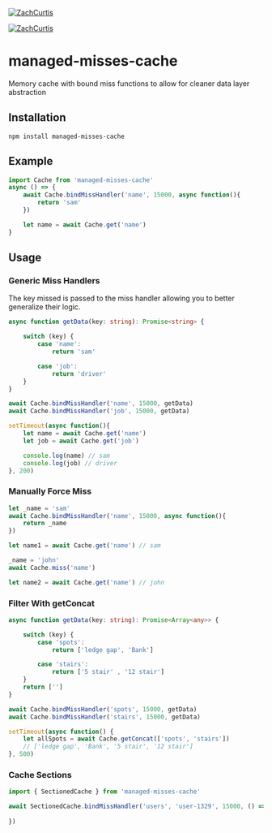 [![ZachCurtis](https://github.com/ZachCurtis/managed-misses-cache/workflows/Testing/badge.svg)](https://github.com/ZachCurtis/managed-misses-cache)

[![ZachCurtis](https://circleci.com/gh/ZachCurtis/managed-misses-cache.svg?style=svg)](https://github.com/ZachCurtis/managed-misses-cache)


# managed-misses-cache
Memory cache with bound miss functions to allow for cleaner data layer abstraction
## Installation
    npm install managed-misses-cache

## Example
```typescript
import Cache from 'managed-misses-cache'
async () => {
    await Cache.bindMissHandler('name', 15000, async function(){
        return 'sam'
    })

    let name = await Cache.get('name')
}
```

## Usage

### Generic Miss Handlers
The key missed is passed to the miss handler allowing you to better generalize their logic.
```typescript
async function getData(key: string): Promise<string> {

    switch (key) {
        case 'name':
            return 'sam'

        case 'job':
            return 'driver'
    }
}

await Cache.bindMissHandler('name', 15000, getData)
await Cache.bindMissHandler('job', 15000, getData)

setTimeout(async function(){
    let name = await Cache.get('name')
    let job = await Cache.get('job')

    console.log(name) // sam
    console.log(job) // driver
}, 200)
```

### Manually Force Miss
```typescript
let _name = 'sam'
await Cache.bindMissHandler('name', 15000, async function(){
    return _name
})

let name1 = await Cache.get('name') // sam

_name = 'john'
await Cache.miss('name')

let name2 = await Cache.get('name') // john
```
### Filter With getConcat
```typescript
async function getData(key: string): Promise<Array<any>> {

    switch (key) {
        case 'spots':
            return ['ledge gap', 'Bank']

        case 'stairs':
            return ['5 stair' , '12 stair']
    }
    return ['']
}

await Cache.bindMissHandler('spots', 15000, getData)
await Cache.bindMissHandler('stairs', 15000, getData)

setTimeout(async function() {
    let allSpots = await Cache.getConcat(['spots', 'stairs'])
    // ['ledge gap', 'Bank', '5 stair', '12 stair']
}, 500)
```


### Cache Sections
```typescript
import { SectionedCache } from 'managed-misses-cache'

await SectionedCache.bindMissHandler('users', 'user-1329', 15000, () => {
    
})